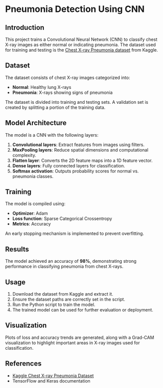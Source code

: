 # Pneumonia Detection Using CNN

## Introduction
This project trains a Convolutional Neural Network (CNN) to classify chest X-ray images as either normal or indicating pneumonia. The dataset used for training and testing is the [Chest X-ray Pneumonia dataset](https://www.kaggle.com/datasets/paultimothymooney/chest-xray-pneumonia) from Kaggle.

## Dataset
The dataset consists of chest X-ray images categorized into:
- **Normal**: Healthy lung X-rays
- **Pneumonia**: X-rays showing signs of pneumonia

The dataset is divided into training and testing sets. A validation set is created by splitting a portion of the training data.

## Model Architecture
The model is a CNN with the following layers:
1. **Convolutional layers**: Extract features from images using filters.
2. **MaxPooling layers**: Reduce spatial dimensions and computational complexity.
3. **Flatten layer**: Converts the 2D feature maps into a 1D feature vector.
4. **Dense layers**: Fully connected layers for classification.
5. **Softmax activation**: Outputs probability scores for normal vs. pneumonia classes.

## Training
The model is compiled using:
- **Optimizer**: Adam
- **Loss function**: Sparse Categorical Crossentropy
- **Metrics**: Accuracy

An early stopping mechanism is implemented to prevent overfitting.

## Results
The model achieved an accuracy of **98%**, demonstrating strong performance in classifying pneumonia from chest X-rays.

## Usage
1. Download the dataset from Kaggle and extract it.
2. Ensure the dataset paths are correctly set in the script.
3. Run the Python script to train the model.
4. The trained model can be used for further evaluation or deployment.

## Visualization
Plots of loss and accuracy trends are generated, along with a Grad-CAM visualization to highlight important areas in X-ray images used for classification.

## References
- [Kaggle Chest X-ray Pneumonia Dataset](https://www.kaggle.com/datasets/paultimothymooney/chest-xray-pneumonia)
- TensorFlow and Keras documentation

